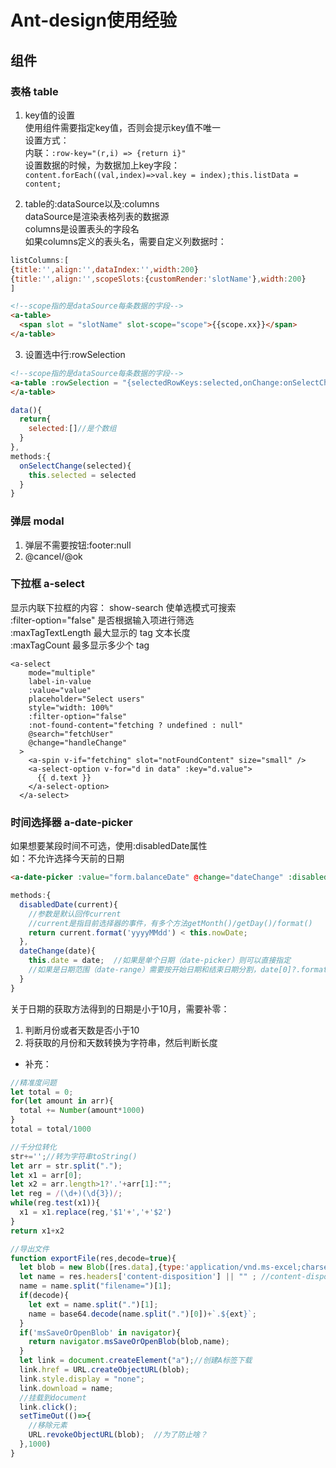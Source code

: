 # Ant-design使用经验

## 组件

### 表格 table
1. key值的设置    
使用<a-table>组件需要指定key值，否则会提示key值不唯一    
设置方式：  
内联：`:row-key="(r,i) => {return i}"`  
设置数据的时候，为数据加上key字段：`content.forEach((val,index)=>val.key = index);this.listData = content;`

2. table的:dataSource以及:columns  
dataSource是渲染表格列表的数据源  
columns是设置表头的字段名  
如果columns定义的表头名，需要自定义列数据时：
```js
listColumns:[
{title:'',align:'',dataIndex:'',width:200}
{title:'',align:'',scopeSlots:{customRender:'slotName'},width:200}
]
```
```html
<!--scope指的是dataSource每条数据的字段-->
<a-table>
  <span slot = "slotName" slot-scope="scope">{{scope.xx}}</span>
</a-table>
```

3. 设置选中行:rowSelection  
```html
<!--scope指的是dataSource每条数据的字段-->
<a-table :rowSelection = "{selectedRowKeys:selected,onChange:onSelectChange}">
</a-table>
```
```js
data(){
  return{
    selected:[]//是个数组
  }
},
methods:{
  onSelectChange(selected){
    this.selected = selected
  }
}
```

### 弹层 modal
1. 弹层不需要按钮:footer:null  
2. @cancel/@ok  

### 下拉框 a-select  
显示内联下拉框的内容：
show-search  使单选模式可搜索  
:filter-option="false"  是否根据输入项进行筛选    
:maxTagTextLength  最大显示的 tag 文本长度  
:maxTagCount  最多显示多少个 tag  
```
<a-select
    mode="multiple"
    label-in-value
    :value="value"
    placeholder="Select users"
    style="width: 100%"
    :filter-option="false"
    :not-found-content="fetching ? undefined : null"
    @search="fetchUser"
    @change="handleChange"
  >
    <a-spin v-if="fetching" slot="notFoundContent" size="small" />
    <a-select-option v-for="d in data" :key="d.value">
      {{ d.text }}
    </a-select-option>
  </a-select>
```

### 时间选择器 a-date-picker  
如果想要某段时间不可选，使用:disabledDate属性  
如：不允许选择今天前的日期
```html
<a-date-picker :value="form.balanceDate" @change="dateChange" :disabledDate="disabledDate"></a-date-picker>
```
```js
methods:{
  disabledDate(current){
    //参数是默认回传current
    //current是指目前选择器的事件，有多个方法getMonth()/getDay()/format()
    return current.format('yyyyMMdd') < this.nowDate;
  },
  dateChange(date){
    this.date = date;  //如果是单个日期（date-picker）则可以直接指定
    //如果是日期范围（date-range）需要按开始日期和结束日期分割，date[0]?.format('yyyyMMdd');
  }
}
```
关于日期的获取方法得到的日期是小于10月，需要补零：    
1. 判断月份或者天数是否小于10  
2. 将获取的月份和天数转换为字符串，然后判断长度  

* 补充：
```js
//精准度问题
let total = 0;
for(let amount in arr){
  total += Number(amount*1000)
}
total = total/1000

//千分位转化
str+='';//转为字符串toString()
let arr = str.split(".");
let x1 = arr[0];
let x2 = arr.length>1?'.'+arr[1]:"";
let reg = /(\d+)(\d{3})/;
while(reg.test(x1)){
  x1 = x1.replace(reg,'$1'+','+'$2')
}
return x1+x2

//导出文件
function exportFile(res,decode=true){
  let blob = new Blob([res.data],{type:'application/vnd.ms-excel;charset=utf-8'})
  let name = res.headers['content-disposition'] || "" ; //content-disposition放名称
  name = name.split("filename=")[1];
  if(decode){
    let ext = name.split(".")[1];
    name = base64.decode(name.split(".")[0])+`.${ext}`;
  }
  if('msSaveOrOpenBlob' in navigator){
    return navigator.msSaveOrOpenBlob(blob,name);
  }
  let link = document.createElement("a");//创建A标签下载
  link.href = URL.createObjectURL(blob);
  link.style.display = "none";
  link.download = name;
  //挂载到document
  link.click();
  setTimeOut(()=>{
    //移除元素
    URL.revokeObjectURL(blob);  //为了防止啥？
  },1000)
}
```

